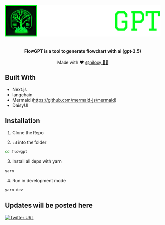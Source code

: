 <div align="center">
    <img src="public/brand/logo_text.png" alt="Superkey logo" />
        </br></br>
    <h4 color="green">FlowGPT is a tool to generate flowchart with ai (gpt-3.5)</h4>
    <p>Made with ❤️ <a target="_blank" href="https://twitter.com/nil_ooy">@nilooy 🧑‍💻</a></p>
</div>

## Built With

- Next.js
- langchain
- Mermaid (https://github.com/mermaid-js/mermaid)
- DaisyUI

## Installation

1. Clone the Repo

2. `cd` into the folder
```sh
cd flowgpt
```

3. Install all deps with yarn
```sh
yarn
```

4. Run in development mode
```sh
yarn dev
```



## Updates will be posted here
[![Twitter URL](https://img.shields.io/twitter/url/https/twitter.com/nil_ooy.svg?style=social&label=Follow%20%40nil_ooy)](https://twitter.com/nil_ooy)